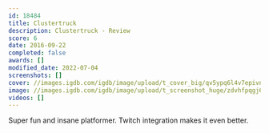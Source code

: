 ```yaml
---
id: 18484
title: Clustertruck
description: Clustertruck - Review
score: 6
date: 2016-09-22
completed: false
awards: []
modified_date: 2022-07-04
screenshots: []
cover: //images.igdb.com/igdb/image/upload/t_cover_big/qv5ypq6l4v7epivnhoop.jpg
image: //images.igdb.com/igdb/image/upload/t_screenshot_huge/zdvhfpqgj6anxxyjrbxz.jpg
videos: []
---
```

Super fun and insane platformer. Twitch integration makes it even better.